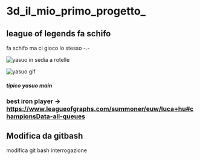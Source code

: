 # 3d_il_mio_primo_progetto_
## league of legends fa schifo

fa schifo ma ci gioco lo stesso -.-

![yasuo in sedia a rotelle](https://pbs.twimg.com/media/EjF4sR0WoAELx_7.jpg)

![yasuo gif](https://c.tenor.com/6_v1VeLJJBUAAAAM/yasuo-wheelchair.gif)

#### *tipico yasuo main*

### best iron player -> https://www.leagueofgraphs.com/summoner/euw/luca+hu#championsData-all-queues

## Modifica da gitbash

modifica git bash interrogazione

